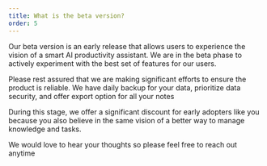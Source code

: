 ```yaml
---
title: What is the beta version?
order: 5
---
```


Our beta version is an early release that allows users to experience the vision of a smart AI productivity assistant. We are in the beta phase to actively experiment with the best set of features for our users.

Please rest assured that we are making significant efforts to ensure the product is reliable. We have daily backup for your data, prioritize data security, and offer export option for all your notes

During this stage, we offer a significant discount for early adopters like you because you also believe in the same vision of a better way to manage knowledge and tasks.

We would love to hear your thoughts so please feel free to reach out anytime

